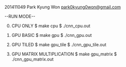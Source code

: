 201411049 Park Kyung Won
park0kyung0won@gmail.com

--RUN MODE--

0. CPU ONLY
$ make cpu 
$ ./cnn_cpu.out 

1. GPU BASIC 
$ make gpu 
$ ./cnn_gpu.out 

2. GPU TILED 
$ make gpu_tile 
$ ./cnn_gpu_tile.out 

3. GPU MATRIX MULTIPLICATION 
$ make gpu_matrix 
$ ./cnn_gpu_matrix.out
